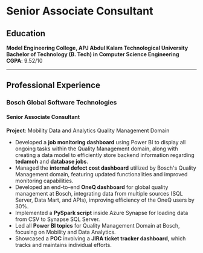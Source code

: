 # Senior Associate Consultant

## Education

**Model Engineering College, APJ Abdul Kalam Technological University**  
**Bachelor of Technology (B. Tech) in Computer Science Engineering**  
**CGPA**: 9.52/10

---

## Professional Experience

### Bosch Global Software Technologies

#### Senior Associate Consultant  
 
**Project**: Mobility Data and Analytics Quality Management Domain  

- Developed a **job monitoring dashboard** using Power BI to display all ongoing tasks within the Quality Management domain, along with creating a data model to efficiently store backend information regarding **tedamoh** and **database jobs**.
- Managed the **internal defect cost dashboard** utilized by Bosch's Quality Management domain, featuring updated functionalities and improved monitoring capabilities.
- Developed an end-to-end **OneQ dashboard** for global quality management at Bosch, integrating data from multiple sources (SQL Server, Data Mart, and APIs), improving efficiency of the OneQ users by 30%.
- Implemented a **PySpark script** inside Azure Synapse for loading data from CSV to Synapse SQL Server.
- Led all **Power BI topics** for Quality Management Domain at Bosch, focusing on Mobility and Data Analytics.
- Showcased a **POC** involving a **JIRA ticket tracker dashboard**, which tracks and maintains individual efforts.

